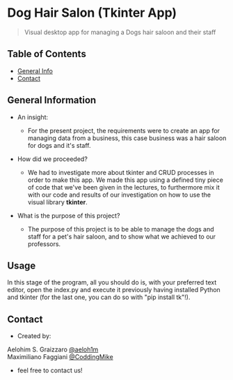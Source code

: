 # Dog Hair Salon (Tkinter App)

> Visual desktop app for managing a Dogs hair saloon and their staff <br />

## Table of Contents
* [General Info](#general-information)
* [Contact](#contact)

## General Information
-  An insight: <br />
    - For the present project, the requirements were to create an app for managing data from a business, this case business was a hair saloon for dogs and it's staff.

- How did we proceeded? <br />
    - We had to investigate more about tkinter and CRUD processes in order to make this app. We made this app using a defined tiny piece of code that we've been given in the lectures, to furthermore mix it with our code and results of our investigation on how to use the visual library **tkinter**.

- What is the purpose of this project? <br />
    - The purpose of this project is to be able to manage the dogs and staff for a pet's hair saloon, and to show what we achieved to our professors.
    
## Usage
In this stage of the program, all you should do is, with your preferred text editor, open the index.py and execute it
previously having installed Python and tkinter (for the last one, you can do so with "pip install tk"!).
    
## Contact
- Created by: 

Aelohim S. Graizzaro [@aeloh1m](https://github.com/aeloh1m) <br />
Maximiliano Faggiani [@CoddingMike](https://github.com/CoddingMike) <br />

- feel free to contact us!
